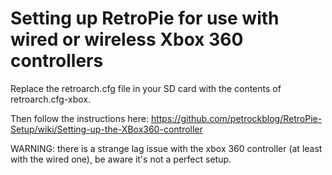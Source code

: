 Setting up RetroPie for use with wired or wireless Xbox 360 controllers
=======================================================================

Replace the retroarch.cfg file in your SD card with the contents of retroarch.cfg-xbox.

Then follow the instructions here: https://github.com/petrockblog/RetroPie-Setup/wiki/Setting-up-the-XBox360-controller

WARNING: there is a strange lag issue with the xbox 360 controller (at least with the wired one), be aware it's not a perfect setup.